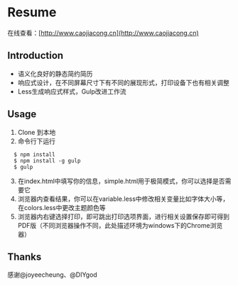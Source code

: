 # Resume
在线查看：[http://www.caojiacong.cn](http://www.caojiacong.cn)

## Introduction
* 语义化良好的静态简约简历
* 响应式设计，在不同屏幕尺寸下有不同的展现形式，打印设备下也有相关调整
* Less生成响应式样式，Gulp改进工作流

## Usage
1. Clone 到本地
2. 命令行下运行

```
  $ npm install
  $ npm install -g gulp
  $ gulp
```
3. 在index.html中填写你的信息，simple.html用于极简模式，你可以选择是否需要它
4. 浏览器内查看结果，你可以在variable.less中修改相关变量比如字体大小等，在colors.less中更改主题颜色等
5. 浏览器内右键选择打印，即可跳出打印选项界面，进行相关设置保存即可得到PDF版（不同浏览器操作不同，此处描述环境为windows下的Chrome浏览器）

## Thanks
感谢@joyeecheung、@DIYgod

